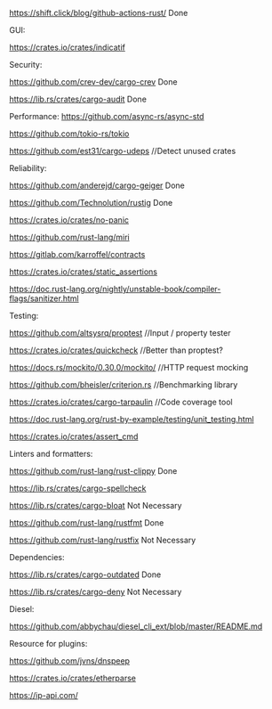 https://shift.click/blog/github-actions-rust/ Done

GUI:

https://crates.io/crates/indicatif

Security:

https://github.com/crev-dev/cargo-crev Done

https://lib.rs/crates/cargo-audit Done

Performance:
https://github.com/async-rs/async-std

https://github.com/tokio-rs/tokio

https://github.com/est31/cargo-udeps //Detect unused crates

Reliability:

https://github.com/anderejd/cargo-geiger Done

https://github.com/Technolution/rustig Done

https://crates.io/crates/no-panic

https://github.com/rust-lang/miri

https://gitlab.com/karroffel/contracts

https://crates.io/crates/static_assertions

https://doc.rust-lang.org/nightly/unstable-book/compiler-flags/sanitizer.html

Testing:

https://github.com/altsysrq/proptest //Input / property tester

https://crates.io/crates/quickcheck //Better than proptest?

https://docs.rs/mockito/0.30.0/mockito/ //HTTP request mocking

https://github.com/bheisler/criterion.rs //Benchmarking library

https://crates.io/crates/cargo-tarpaulin //Code coverage tool

https://doc.rust-lang.org/rust-by-example/testing/unit_testing.html

https://crates.io/crates/assert_cmd   

Linters and formatters:

https://github.com/rust-lang/rust-clippy Done

https://lib.rs/crates/cargo-spellcheck

https://lib.rs/crates/cargo-bloat Not Necessary

https://github.com/rust-lang/rustfmt Done

https://github.com/rust-lang/rustfix Not Necessary

Dependencies:

https://lib.rs/crates/cargo-outdated Done

https://lib.rs/crates/cargo-deny Not Necessary

Diesel:

https://github.com/abbychau/diesel_cli_ext/blob/master/README.md


Resource for plugins:

https://github.com/jvns/dnspeep

https://crates.io/crates/etherparse

https://ip-api.com/